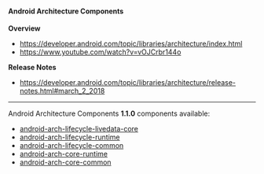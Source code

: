 #### Android Architecture Components

**Overview**
- https://developer.android.com/topic/libraries/architecture/index.html<br/>
- https://www.youtube.com/watch?v=vOJCrbr144o

**Release Notes**
- https://developer.android.com/topic/libraries/architecture/release-notes.html#march_2_2018

---

Android Architecture Components **1.1.0** components available:
- [android-arch-lifecycle-livedata-core](https://github.com/dandar3/android-arch-lifecycle-livedata-core/tree/1.1.0)<br/>
- [android-arch-lifecycle-runtime](https://github.com/dandar3/android-arch-lifecycle-runtime/tree/1.1.0)<br/>
- [android-arch-lifecycle-common](https://github.com/dandar3/android-arch-lifecycle-common/tree/1.1.0)
- [android-arch-core-runtime](https://github.com/dandar3/android-arch-core-runtime/tree/1.1.0)<br/>
- [android-arch-core-common](https://github.com/dandar3/android-arch-core-common/tree/1.1.0)
